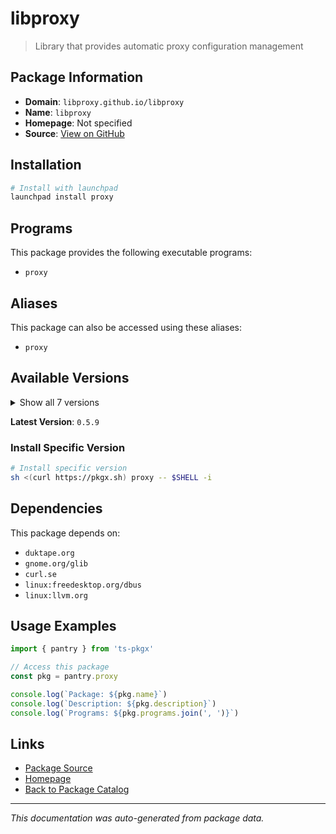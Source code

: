 # libproxy

> Library that provides automatic proxy configuration management

## Package Information

- **Domain**: `libproxy.github.io/libproxy`
- **Name**: `libproxy`
- **Homepage**: Not specified
- **Source**: [View on GitHub](https://github.com/pkgxdev/pantry/tree/main/projects/libproxy.github.io/libproxy/package.yml)

## Installation

```bash
# Install with launchpad
launchpad install proxy
```

## Programs

This package provides the following executable programs:

- `proxy`

## Aliases

This package can also be accessed using these aliases:

- `proxy`

## Available Versions

<details>
<summary>Show all 7 versions</summary>

- `0.5.9`, `0.5.8`, `0.5.7`, `0.5.6`, `0.5.5`
- `0.5.4`, `0.5.3`

</details>

**Latest Version**: `0.5.9`

### Install Specific Version

```bash
# Install specific version
sh <(curl https://pkgx.sh) proxy -- $SHELL -i
```

## Dependencies

This package depends on:

- `duktape.org`
- `gnome.org/glib`
- `curl.se`
- `linux:freedesktop.org/dbus`
- `linux:llvm.org`

## Usage Examples

```typescript
import { pantry } from 'ts-pkgx'

// Access this package
const pkg = pantry.proxy

console.log(`Package: ${pkg.name}`)
console.log(`Description: ${pkg.description}`)
console.log(`Programs: ${pkg.programs.join(', ')}`)
```

## Links

- [Package Source](https://github.com/pkgxdev/pantry/tree/main/projects/libproxy.github.io/libproxy/package.yml)
- [Homepage](#)
- [Back to Package Catalog](../../../package-catalog.md)

---

*This documentation was auto-generated from package data.*
